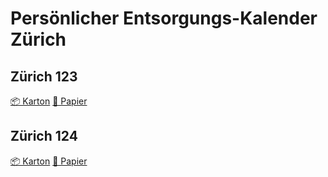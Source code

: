 # Persönlicher Entsorgungs-Kalender Zürich

## Zürich 123
<a class="button" href="webcal://regisd.github.io/erz-cal/KARTON/erz_123.ics">📦 Karton<a/>
<a class="button" href="webcal://regisd.github.io/erz-cal/PAPIER/erz_123.ics">📃 Papier<a/>

## Zürich 124
<a class="button" href="webcal://regisd.github.io/erz-cal/KARTON/erz_124.ics">📦 Karton<a/>
<a class="button" href="webcal://regisd.github.io/erz-cal/PAPIER/erz_124.ics">📃 Papier<a/>

